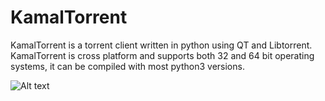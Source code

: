 # KamalTorrent
KamalTorrent is a torrent client written in python using QT and Libtorrent. KamalTorrent is cross platform and supports both 32 and 64 bit operating systems, it can be compiled with most python3 versions.

![Alt text](https://i.postimg.cc/9z5PXH6M/kmtorrent.png)
